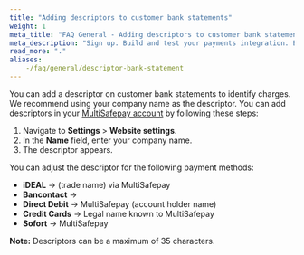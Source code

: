 ```yaml
---
title: "Adding descriptors to customer bank statements"
weight: 1
meta_title: "FAQ General - Adding descriptors to customer bank statements - MultiSafepay Docs"
meta_description: "Sign up. Build and test your payments integration. Explore our products and services. Use our API Reference, SDKs, and wrappers. Get support."
read_more: "."
aliases:
    -/faq/general/descriptor-bank-statement
---
```


You can add a descriptor on customer bank statements to identify charges. We recommend using your company name as the descriptor. You can add descriptors in your [MultiSafepay account](https://merchant.multisafepay.com) by following these steps:

1. Navigate to **Settings** > **Website settings**.
2. In the **Name** field, enter your company name.
3. The descriptor appears.

You can adjust the descriptor for the following payment methods:

* **iDEAL** → (trade name) via MultiSafepay
* **Bancontact** → 
* **Direct Debit** → MultiSafepay (account holder name)
* **Credit Cards** → Legal name known to MultiSafepay
* **Sofort** → MultiSafepay

**Note:** Descriptors can be a maximum of 35 characters.
